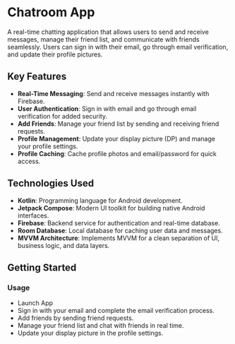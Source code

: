 # Chatroom App

A real-time chatting application that allows users to send and receive messages, manage their friend list, and communicate with friends seamlessly. Users can sign in with their email, go through email verification, and update their profile pictures.

## Key Features

- **Real-Time Messaging**: Send and receive messages instantly with Firebase.
- **User Authentication**: Sign in with email and go through email verification for added security.
- **Add Friends**: Manage your friend list by sending and receiving friend requests.
- **Profile Management**: Update your display picture (DP) and manage your profile settings.
- **Profile Caching**: Cache profile photos and email/password for quick access.

## Technologies Used

- **Kotlin**: Programming language for Android development.
- **Jetpack Compose**: Modern UI toolkit for building native Android interfaces.
- **Firebase**: Backend service for authentication and real-time database.
- **Room Database**: Local database for caching user data and messages.
- **MVVM Architecture**: Implements MVVM for a clean separation of UI, business logic, and data layers.

## Getting Started

### Usage
- Launch App
- Sign in with your email and complete the email verification process.
- Add friends by sending friend requests.
- Manage your friend list and chat with friends in real time.
- Update your display picture in the profile settings.
